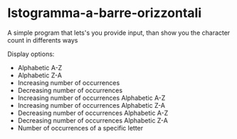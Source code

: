 # Istogramma-a-barre-orizzontali
A simple program that lets's you provide input, than show you the character count in differents ways

Display options:
- Alphabetic A-Z
- Alphabetic Z-A
- Increasing number of occurrences
- Decreasing number of occurrences
- Increasing number of occurrences Alphabetic A-Z
- Increasing number of occurrences Alphabetic Z-A
- Decreasing number of occurrences Alphabetic A-Z
- Decreasing number of occurrences Alphabetic Z-A
- Number of occurrences of a specific letter

